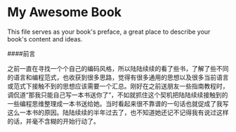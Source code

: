 # My Awesome Book

This file serves as your book's preface, a great place to describe your book's content and ideas.


####前言


之前一直在寻找一个个自己的编码风格，所以陆陆续续的看了些书，了解了些不同的语言和编程范式，也收获到很多思路，觉得有很多通用的思想以及很多当前语言或范式下接触不到的思想应该需要一个汇总。刚好在之前送朋友一些指南教程时，调侃道“那我只能自己写一本书送你了”，不如就抓住这个契机把陆陆续续接触到的一些编程思维整理成一本书送给她。当时看起来很不靠谱的一句话也就促成了我写这么一本书的原因。陆陆续续的半年过去了，也不知道她还记不记得我有说过这样的话，并毫不含糊的开始行动了。